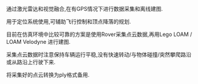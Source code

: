 通过激光雷达和视觉融合,在有GPS情况下进行数据采集和离线建图.

用于定位系统使用,可辅助飞行控制和顶点降落的规划.

目前在仿真环境中比较可靠的方案是使用Rover采集点云数据,再用Lego LOAM / LOAM Velodyne 进行建图.

采集点云数据时注意保持车辆运行平稳,没有快速转动/与物体碰撞/突然攀爬路沿或从路沿上行驶下来.

将采集好的点云转换为ply格式备用.

